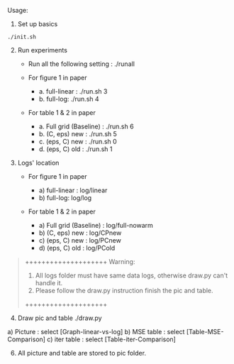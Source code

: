Usage:

1. Set up basics

```shell
./init.sh
```

2. Run experiments
    * Run all the following setting : ./runall

    * For figure 1 in paper
        * a. full-linear : ./run.sh 3
        * b. full-log: ./run.sh 4

    * For table 1 & 2 in paper
        * a. Full grid (Baseline) : ./run.sh 6
        * b. (C, eps) new : ./run.sh 5
        * c. (eps, C) new : ./run.sh 0
        * d. (eps, C) old : ./run.sh 1


3. Logs' location

    * For figure 1 in paper
        * a) full-linear : log/linear
        * b) full-log: log/log

    * For table 1 & 2 in paper
        * a) Full grid (Baseline) : log/full-nowarm
        * b) (C, eps) new : log/CPnew
        * c) (eps, C) new : log/PCnew
        * d) (eps, C) old : log/PCold

>++++++++++++++++++++
>Warning:
>1. All logs folder must have same data logs, otherwise draw.py can't handle it.
>2. Please follow the draw.py instruction finish the pic and table.
>
>++++++++++++++++++++

4. Draw pic and table
./draw.py

a) Picture : select [Graph-linear-vs-log]
b) MSE table : select [Table-MSE-Comparison]
c) iter table : select [Table-iter-Comparison]

6. All picture and table are stored to pic folder.
